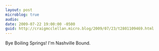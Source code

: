 ```yaml
---
layout: post
microblog: true
audio: 
date: 2009-07-22 19:00:00 -0500
guid: http://craigmcclellan.micro.blog/2009/07/23/t2801109469.html
---
```

Bye Boiling Springs! I'm Nashville Bound.
